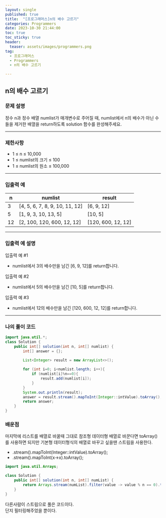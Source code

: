 ```yaml
---
layout: single
published: true
title:  "[프로그래머스]n의 배수 고르기"
categories: Programmers
date: 2023-10-30 21:44:00
toc: true
toc_sticky: true
header:
  teaser: assets/images/programmers.png
tag:   
  - 프로그래머스
  - Programmers
  - n의 배수 고르기

---
```


## n의 배수 고르기


### 문제 설명

정수 n과 정수 배열 numlist가 매개변수로 주어질 때, numlist에서 n의 배수가 아닌 수들을 제거한 배열을 return하도록 solution 함수를 완성해주세요.

----------------

### 제한사항

* 1 ≤ n ≤ 10,000
* 1 ≤ numlist의 크기 ≤ 100
* 1 ≤ numlist의 원소 ≤ 100,000

----------------

### 입출력 예

|n	|numlist	|result|
|---|---|---|
|3	|[4, 5, 6, 7, 8, 9, 10, 11, 12]|	[6, 9, 12]|
|5	|[1, 9, 3, 10, 13, 5]|	[10, 5]|
|12	|[2, 100, 120, 600, 12, 12]|	[120, 600, 12, 12]|

----------------

### 입출력 예 설명

입출력 예 #1  

* numlist에서 3의 배수만을 남긴 [6, 9, 12]를 return합니다.
  

입출력 예 #2  

* numlist에서 5의 배수만을 남긴 [10, 5]를 return합니다.   
  
입출력 예 #3   

* numlist에서 12의 배수만을 남긴 [120, 600, 12, 12]를 return합니다.  

  

  

  

  

----------------

### 나의 풀이 코드

```java
import java.util.*;
class Solution {
    public int[] solution(int n, int[] numlist) {
        int[] answer = {};

        List<Integer> result = new ArrayList<>(); 
        
        for (int i=0; i<numlist.length; i++){
            if (numlist[i]%n==0){
                result.add(numlist[i]);
            }
        }
        System.out.println(result);
        answer = result.stream().mapToInt(Integer::intValue).toArray();
        return answer;
    }
}
```

### 배운점

마지막에 리스트를 배열로 바꿀때 그대로 참조형 데이터형 배열로 바꾼다면 toArray()를 사용하면 되지만 기본형 데이터형식의 배열로 바꾸고 싶을땐 스트림을 사용한다.  

<div class="notice--success">
<ul>   
    <li>.stream().mapToInt(Integer::intValue).toArray();  </li>
    <li>.stream().mapToInt(x->x).toArray(); </li>
</ul>
</div>


```java
import java.util.Arrays;

class Solution {
    public int[] solution(int n, int[] numList) {
        return Arrays.stream(numList).filter(value -> value % n == 0).toArray();
    }
}
```

다른사람이 스트림으로 풀은 코드이다.  
단지 필터링해주었을 뿐이다.